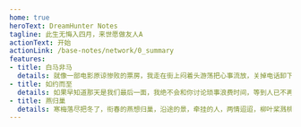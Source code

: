 ```yaml
---
home: true
heroText: DreamHunter Notes
tagline: 此生无悔入四月，来世愿做友人A
actionText: 开始
actionLink: /base-notes/network/0_summary
features:
- title: 白马非马
  details: 就像一部电影原谅惨败的票房，我走在街上闷着头游荡把心事流放，关掉电话卸下行囊席地坐路旁，一如乞人不需要形象
- title: 如约而至
  details: 如果早知道那天是我们最后一面，我绝不会和你讨论琐事浪费时间，等到人已不再奔忙，等到心也不再轻狂，我们相约老地方
- title: 燕归巢
  details: 寒梅落尽把冬了，衔春的燕想归巢，沿途的景，牵挂的人，两情迢迢，柳叶桨溅桃花浪，汀州里鹤眺远方，饮一盏岁月留香，唱一曲往事飞扬
---
```


<ins
  class="adsbygoogle"
  style="display:block"
  data-ad-client="ca-pub-8486711392183862"
  data-ad-slot="3296514195"
  data-ad-format="auto"
  data-full-width-responsive="true">
</ins>

<script>
export default {
  mounted() {
    (window.adsbygoogle = window.adsbygoogle || []).push({});
  }
}
</script>
